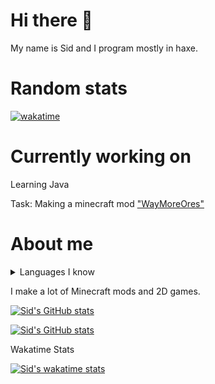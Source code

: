<!-- github readme stats theme: algolia -->

# Hi there 👋

My name is Sid and I program mostly in haxe.

# Random stats

[![wakatime](https://wakatime.com/badge/user/bbd806cc-b9f1-4d9f-86c9-8ef7d0572bd1.svg)](https://wakatime.com/@bbd806cc-b9f1-4d9f-86c9-8ef7d0572bd1)

# Currently working on

Learning Java

Task: Making a minecraft mod ["WayMoreOres"](https://www.curseforge.com/minecraft/mc-mods/waymoreores)

# About me

<details>
  <summary>Languages I know</summary>
CSS<br>
C++<br>
Haxe<br>
HTML<br>
Lua<br>
Java<br>
JavaScript
</details>

I make a lot of Minecraft mods and 2D games.

[![Sid's GitHub stats](https://github-readme-stats.vercel.app/api?username=basiccorruption&theme=algolia)](https://github.com/anuraghazra/github-readme-stats)

[![Sid's GitHub stats](https://github-readme-stats.vercel.app/api/top-langs/?username=basiccorruption&layout=compact&theme=kacho_ga)](https://github.com/anuraghazra/github-readme-stats)

Wakatime Stats

[![Sid's wakatime stats](https://github-readme-stats.vercel.app/api/wakatime?username=sidgames5)](https://github.com/anuraghazra/github-readme-stats)

